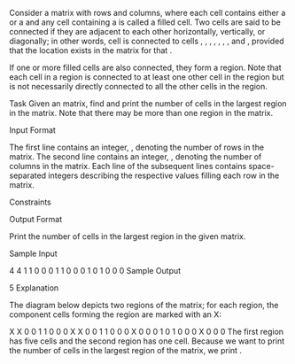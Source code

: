Consider a matrix with  rows and  columns, where each cell contains either a  or a  and any cell containing a  is called a filled cell. Two cells are said to be connected if they are adjacent to each other horizontally, vertically, or diagonally; in other words, cell  is connected to cells , , , , , , , and , provided that the location exists in the matrix for that .

If one or more filled cells are also connected, they form a region. Note that each cell in a region is connected to at least one other cell in the region but is not necessarily directly connected to all the other cells in the region.

Task 
Given an  matrix, find and print the number of cells in the largest region in the matrix. Note that there may be more than one region in the matrix.

Input Format

The first line contains an integer, , denoting the number of rows in the matrix. 
The second line contains an integer, , denoting the number of columns in the matrix. 
Each line  of the  subsequent lines contains  space-separated integers describing the respective values filling each row in the matrix.

Constraints

Output Format

Print the number of cells in the largest region in the given matrix.

Sample Input

4
4
1 1 0 0
0 1 1 0
0 0 1 0
1 0 0 0
Sample Output

5
Explanation

The diagram below depicts two regions of the matrix; for each region, the component cells forming the region are marked with an X:

X X 0 0     1 1 0 0
0 X X 0     0 1 1 0
0 0 X 0     0 0 1 0
1 0 0 0     X 0 0 0
The first region has five cells and the second region has one cell. Because we want to print the number of cells in the largest region of the matrix, we print .